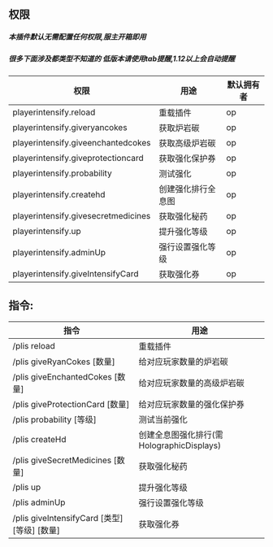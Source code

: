 ## 权限
##### 本插件默认无需配置任何权限,服主开箱即用
##### 很多下面涉及都类型不知道的 低版本请使用tab提醒,1.12以上会自动提醒

| 权限                                       | 用途        | 默认拥有者         |
|------------------------------------------|-----------|---------------|
| playerintensify.reload                   | 重载插件      | op            |
| playerintensify.giveryancokes            | 获取炉岩碳     | op            |
| playerintensify.giveenchantedcokes       | 获取高级炉岩碳   | op            |
| playerintensify.giveprotectioncard       | 获取强化保护券   | op            |
| playerintensify.probability              | 测试强化      | op            |
| playerintensify.createhd                 | 创建强化排行全息图 | op            |
| playerintensify.givesecretmedicines      | 获取强化秘药    | op            |
| playerintensify.up                       | 提升强化等级    | op            |
| playerintensify.adminUp                  | 强行设置强化等级  | op            |
| playerintensify.giveIntensifyCard        | 获取强化券     | op            |

## 指令:
| 指令                                      | 用途                              |
|-----------------------------------------|---------------------------------|
| /plis reload                            | 重载插件                            |
| /plis giveRyanCokes [数量]                | 给对应玩家数量的炉岩碳                     |
| /plis giveEnchantedCokes [数量]           | 给对应玩家数量的高级炉岩碳                   |
| /plis giveProtectionCard [数量]           | 给对应玩家数量的强化保护券                   |
| /plis probability  [等级]                 | 测试当前强化                          |
| /plis createHd                          | 创建全息图强化排行(需HolographicDisplays) |
| /plis giveSecretMedicines [数量]          | 获取强化秘药                          |
| /plis up                                | 提升强化等级                          |
| /plis adminUp                           | 强行设置强化等级                        |
| /plis giveIntensifyCard [类型] [等级] [数量]  | 获取强化券                           |
